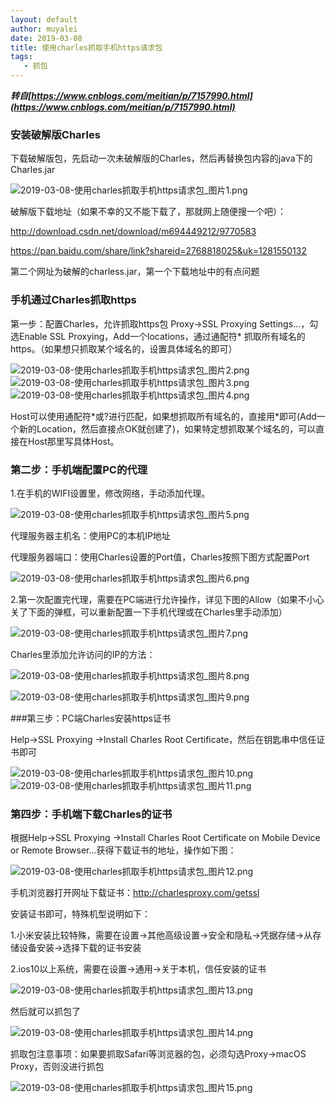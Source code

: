 ```yaml
---
layout: default
author: muyalei
date: 2019-03-08
title: 使用charles抓取手机https请求包
tags:
   - 抓包
---
```



***转自[https://www.cnblogs.com/meitian/p/7157990.html](https://www.cnblogs.com/meitian/p/7157990.html)***


### 安装破解版Charles
 
下载破解版包，先启动一次未破解版的Charles，然后再替换包内容的java下的Charles.jar
 
![2019-03-08-使用charles抓取手机https请求包_图片1.png](https://github.com/muyalei/muyalei.github.io/blob/gh-pages/img/2019-03-08-%E4%BD%BF%E7%94%A8charles%E6%8A%93%E5%8F%96%E6%89%8B%E6%9C%BAhttps%E8%AF%B7%E6%B1%82%E5%8C%85_%E5%9B%BE%E7%89%871.png)

破解版下载地址（如果不幸的又不能下载了，那就网上随便搜一个吧）：

http://download.csdn.net/download/m694449212/9770583

https://pan.baidu.com/share/link?shareid=2768818025&uk=1281550132

第二个网址为破解的charless.jar，第一个下载地址中的有点问题


### 手机通过Charles抓取https
  
第一步：配置Charles，允许抓取https包
Proxy->SSL Proxying Settings…，勾选Enable SSL Proxying，Add一个locations，通过通配符\* 抓取所有域名的https。（如果想只抓取某个域名的，设置具体域名的即可）

![2019-03-08-使用charles抓取手机https请求包_图片2.png](https://github.com/muyalei/muyalei.github.io/blob/gh-pages/img/2019-03-08-%E4%BD%BF%E7%94%A8charles%E6%8A%93%E5%8F%96%E6%89%8B%E6%9C%BAhttps%E8%AF%B7%E6%B1%82%E5%8C%85_%E5%9B%BE%E7%89%872.png)
![2019-03-08-使用charles抓取手机https请求包_图片3.png](https://github.com/muyalei/muyalei.github.io/blob/gh-pages/img/2019-03-08-%E4%BD%BF%E7%94%A8charles%E6%8A%93%E5%8F%96%E6%89%8B%E6%9C%BAhttps%E8%AF%B7%E6%B1%82%E5%8C%85_%E5%9B%BE%E7%89%873.png)
![2019-03-08-使用charles抓取手机https请求包_图片4.png](https://github.com/muyalei/muyalei.github.io/blob/gh-pages/img/2019-03-08-%E4%BD%BF%E7%94%A8charles%E6%8A%93%E5%8F%96%E6%89%8B%E6%9C%BAhttps%E8%AF%B7%E6%B1%82%E5%8C%85_%E5%9B%BE%E7%89%874.png)

Host可以使用通配符\*或?进行匹配，如果想抓取所有域名的，直接用\*即可(Add一个新的Location，然后直接点OK就创建了)，如果特定想抓取某个域名的，可以直接在Host那里写具体Host。


### 第二步：手机端配置PC的代理

1.在手机的WIFI设置里，修改网络，手动添加代理。

![2019-03-08-使用charles抓取手机https请求包_图片5.png](https://github.com/muyalei/muyalei.github.io/blob/gh-pages/img/2019-03-08-%E4%BD%BF%E7%94%A8charles%E6%8A%93%E5%8F%96%E6%89%8B%E6%9C%BAhttps%E8%AF%B7%E6%B1%82%E5%8C%85_%E5%9B%BE%E7%89%875.png)

代理服务器主机名：使用PC的本机IP地址

代理服务器端口：使用Charles设置的Port值，Charles按照下图方式配置Port

![2019-03-08-使用charles抓取手机https请求包_图片6.png](https://github.com/muyalei/muyalei.github.io/blob/gh-pages/img/2019-03-08-%E4%BD%BF%E7%94%A8charles%E6%8A%93%E5%8F%96%E6%89%8B%E6%9C%BAhttps%E8%AF%B7%E6%B1%82%E5%8C%85_%E5%9B%BE%E7%89%876.png)


2.第一次配置完代理，需要在PC端进行允许操作，详见下图的Allow（如果不小心关了下面的弹框，可以重新配置一下手机代理或在Charles里手动添加）

![2019-03-08-使用charles抓取手机https请求包_图片7.png](https://github.com/muyalei/muyalei.github.io/blob/gh-pages/img/2019-03-08-%E4%BD%BF%E7%94%A8charles%E6%8A%93%E5%8F%96%E6%89%8B%E6%9C%BAhttps%E8%AF%B7%E6%B1%82%E5%8C%85_%E5%9B%BE%E7%89%877.png)

Charles里添加允许访问的IP的方法：

![2019-03-08-使用charles抓取手机https请求包_图片8.png](https://github.com/muyalei/muyalei.github.io/blob/gh-pages/img/2019-03-08-%E4%BD%BF%E7%94%A8charles%E6%8A%93%E5%8F%96%E6%89%8B%E6%9C%BAhttps%E8%AF%B7%E6%B1%82%E5%8C%85_%E5%9B%BE%E7%89%878.png)

![2019-03-08-使用charles抓取手机https请求包_图片9.png](https://github.com/muyalei/muyalei.github.io/blob/gh-pages/img/2019-03-08-%E4%BD%BF%E7%94%A8charles%E6%8A%93%E5%8F%96%E6%89%8B%E6%9C%BAhttps%E8%AF%B7%E6%B1%82%E5%8C%85_%E5%9B%BE%E7%89%879.png)
 
###第三步：PC端Charles安装https证书

Help->SSL Proxying ->Install Charles Root Certificate，然后在钥匙串中信任证书即可

![2019-03-08-使用charles抓取手机https请求包_图片10.png](https://github.com/muyalei/muyalei.github.io/blob/gh-pages/img/2019-03-08-%E4%BD%BF%E7%94%A8charles%E6%8A%93%E5%8F%96%E6%89%8B%E6%9C%BAhttps%E8%AF%B7%E6%B1%82%E5%8C%85_%E5%9B%BE%E7%89%8710.png)
![2019-03-08-使用charles抓取手机https请求包_图片11.png](https://github.com/muyalei/muyalei.github.io/blob/gh-pages/img/2019-03-08-%E4%BD%BF%E7%94%A8charles%E6%8A%93%E5%8F%96%E6%89%8B%E6%9C%BAhttps%E8%AF%B7%E6%B1%82%E5%8C%85_%E5%9B%BE%E7%89%8711.png)


### 第四步：手机端下载Charles的证书
 
根据Help->SSL Proxying ->Install Charles Root Certificate on Mobile Device or Remote Browser...获得下载证书的地址，操作如下图：

![2019-03-08-使用charles抓取手机https请求包_图片12.png](https://github.com/muyalei/muyalei.github.io/blob/gh-pages/img/2019-03-08-%E4%BD%BF%E7%94%A8charles%E6%8A%93%E5%8F%96%E6%89%8B%E6%9C%BAhttps%E8%AF%B7%E6%B1%82%E5%8C%85_%E5%9B%BE%E7%89%8712.png)

手机浏览器打开网址下载证书：http://charlesproxy.com/getssl
 
安装证书即可，特殊机型说明如下：

1.小米安装比较特殊，需要在设置->其他高级设置->安全和隐私->凭据存储->从存储设备安装->选择下载的证书安装

2.ios10以上系统，需要在设置->通用->关于本机，信任安装的证书

![2019-03-08-使用charles抓取手机https请求包_图片13.png](https://github.com/muyalei/muyalei.github.io/blob/gh-pages/img/2019-03-08-%E4%BD%BF%E7%94%A8charles%E6%8A%93%E5%8F%96%E6%89%8B%E6%9C%BAhttps%E8%AF%B7%E6%B1%82%E5%8C%85_%E5%9B%BE%E7%89%8713.png)

然后就可以抓包了

![2019-03-08-使用charles抓取手机https请求包_图片14.png](https://github.com/muyalei/muyalei.github.io/blob/gh-pages/img/2019-03-08-%E4%BD%BF%E7%94%A8charles%E6%8A%93%E5%8F%96%E6%89%8B%E6%9C%BAhttps%E8%AF%B7%E6%B1%82%E5%8C%85_%E5%9B%BE%E7%89%8714.png)

抓取包注意事项：如果要抓取Safari等浏览器的包，必须勾选Proxy->macOS Proxy，否则没进行抓包

![2019-03-08-使用charles抓取手机https请求包_图片15.png](https://github.com/muyalei/muyalei.github.io/blob/gh-pages/img/2019-03-08-%E4%BD%BF%E7%94%A8charles%E6%8A%93%E5%8F%96%E6%89%8B%E6%9C%BAhttps%E8%AF%B7%E6%B1%82%E5%8C%85_%E5%9B%BE%E7%89%8715.png)






